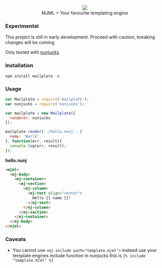 <p align="center">
  <img src="http://cdn.midrive.com/img/mailplate.png"/><br/>
  MJML + Your favourite templating engine
</p>

### Experimental
This project is still in early development. Proceed with caution, breaking changes will be coming

Only tested with [nunjucks](https://mozilla.github.io/nunjucks)

### Installation

```
npm install mailplate -s
```

### Usage

```javascript
var Mailplate = require('mailplate');
var nunjucks = require('nunjucks');

var mailplate = new Mailplate({
  renderer: nunjucks
});

mailplate.render('./hello.nunj', {
  name: 'World',
}, function(err, result){
  console.log(err, result);
});
```

**hello.nunj**
```html
<mjml>
  <mj-body>
    <mj-container>
      <mj-section>
        <mj-column>
          <mj-text align="center">
            Hello {{ name }}!
          </mj-text>
        </mj-column>
      </mj-section>
    </mj-container>
  </mj-body>
</mjml>
```

### Caveats

- You cannot use `<mj-include path="template.mjml">` instead use your template engines include function in nunjucks this is `{% include "template.html" %}`
